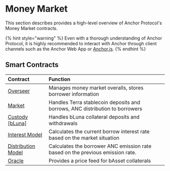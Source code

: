 # Money Market

This section describes provides a high-level overview of Anchor Protocol's Money Market contracts.

{% hint style="warning" %}
Even with a thorough understanding of Anchor Protocol, it is highly recommended to interact with Anchor through client channels such as the Anchor Web App or [Anchor.js](../../developers-terra/anchor.js.md).
{% endhint %}

## Smart Contracts

| Contract | Function |
| :--- | :--- |
| [Overseer](overseer.md) | Manages money market overalls, stores borrower information |
| [Market](market.md) | Handles Terra stablecoin deposits and borrows, ANC distribution to borrowers |
| [Custody \[bLuna\]](custody-bluna-specific.md) | Handles bLuna collateral deposits and withdrawals |
| [Interest Model](interest-model.md) | Calculates the current borrow interest rate based on the market situation |
| [Distribution Model](distribution-model.md) | Calculates the borrower ANC emission rate based on the previous emission rate. |
| [Oracle](oracle.md) | Provides a price feed for bAsset collaterals |

